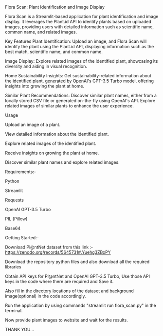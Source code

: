 Flora Scan: Plant Identification and Image Display

Flora Scan is a Streamlit-based application for plant identification and image display. It leverages the Plant.id API to identify plants based on uploaded images, providing users with detailed information such as scientific name, common name, and related images.

Key Features
Plant Identification: Upload an image, and Flora Scan will identify the plant using the Plant.id API, displaying information such as the best match, scientific name, and common name.

Image Display: Explore related images of the identified plant, showcasing its diversity and aiding in visual recognition.

Home Sustainability Insights: Get sustainability-related information about the identified plant, generated by OpenAI's GPT-3.5 Turbo model, offering insights into growing the plant at home.

Similar Plant Recommendations: Discover similar plant names, either from a locally stored CSV file or generated on-the-fly using OpenAI's API. Explore related images of similar plants to enhance the user experience.

Usage

Upload an image of a plant.

View detailed information about the identified plant.

Explore related images of the identified plant.

Receive insights on growing the plant at home.

Discover similar plant names and explore related images.

Requirements:-

Python

Streamlit

Requests

OpenAI GPT-3.5 Turbo

PIL (Pillow)

Base64

Getting Started:-

Download Pl@ntNet dataset from this link :- https://zenodo.org/records/5645731#.Yuehg3ZBxPY

Download the repository python files and also download all the required libraries

Obtain API keys for Pl@ntNet and OpenAI GPT-3.5 Turbo, Use those API keys in the code where there are required and Save it.

Also fill in the directory locations of the dataset and background image(optional) in the code accordingly.

Run the application by using commands "streamlit run flora_scan.py" in the terminal.

Now provide plant images to website and wait for the results.

THANK YOU...
